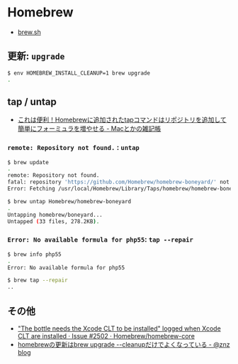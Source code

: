 # Homebrew

- [brew.sh](http://brew.sh/)

## 更新: `upgrade`

~~~bash
$ env HOMEBREW_INSTALL_CLEANUP=1 brew upgrade
.
~~~

## tap / untap

- [これは便利！Homebrewに追加されたtapコマンドはリポジトリを追加して簡単にフォーミュラを増やせる - Macとかの雑記帳](http://tukaikta.blog135.fc2.com/blog-entry-204.html)

### `remote: Repository not found.`  : `untap`

~~~bash
$ brew update
.
remote: Repository not found.
fatal: repository 'https://github.com/Homebrew/homebrew-boneyard/' not found
Error: Fetching /usr/local/Homebrew/Library/Taps/homebrew/homebrew-boneyard failed!
~~~

~~~bash
$ brew untap Homebrew/homebrew-boneyard
.
Untapping homebrew/boneyard...
Untapped (33 files, 278.2KB).
~~~

### `Error: No available formula for php55`: `tap --repair`

~~~bash
$ brew info php55
.
Error: No available formula for php55
~~~

~~~bash
$ brew tap --repair
..
~~~

## その他

- ["The bottle needs the Xcode CLT to be installed" logged when Xcode CLT are installed · Issue #2502 · Homebrew/homebrew-core](https://github.com/Homebrew/homebrew-core/issues/2502)
- [homebrewの更新はbrew upgrade --cleanupだけでよくなっている - @znz blog](https://blog.n-z.jp/blog/2017-04-27-homebrew-upgrade-cleanup.html)
